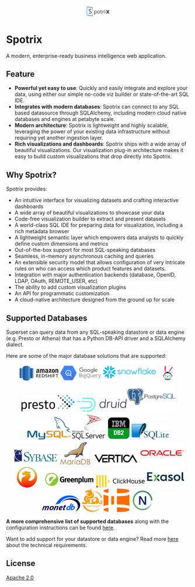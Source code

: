 <center>
  <img src="./spotrix-frontend/images/spotrix-logo.svg" alt="logo" width="80" />
</center>

# Spotrix

A modern, enterprise-ready business intelligence web application.

## Feature

- **Powerful yet easy to use**: Quickly and easily integrate and explore your data, using either our simple no-code viz builder or state-of-the-art SQL IDE.
- **Integrates with modern databases**: Spotrix can connect to any SQL based datasource through SQLAlchemy, including modern cloud native databases and engines at petabyte scale.
- **Modern architecture**: Spotrix is lightweight and highly scalable, leveraging the power of your existing data infrastructure without requiring yet another ingestion layer.
- **Rich visualizations and dashboards**: Spotrix ships with a wide array of beautiful visualizations. Our visualization plug-in architecture makes it easy to build custom visualizations that drop directly into Spotrix.

## Why Spotrix?

Spotrix provides:

- An intuitive interface for visualizing datasets and
  crafting interactive dashboards
- A wide array of beautiful visualizations to showcase your data
- Code-free visualization builder to extract and present datasets
- A world-class SQL IDE for preparing data for visualization, including a rich metadata browser
- A lightweight semantic layer which empowers data analysts to quickly define custom dimensions and metrics
- Out-of-the-box support for most SQL-speaking databases
- Seamless, in-memory asynchronous caching and queries
- An extensible security model that allows configuration of very intricate rules
  on who can access which product features and datasets.
- Integration with major
  authentication backends (database, OpenID, LDAP, OAuth, REMOTE_USER, etc)
- The ability to add custom visualization plugins
- An API for programmatic customization
- A cloud-native architecture designed from the ground up for scale

## Supported Databases

Superset can query data from any SQL-speaking datastore or data engine (e.g. Presto or Athena) that has a Python DB-API driver and a SQLAlchemy dialect.

Here are some of the major database solutions that are supported:

<div align="center">
  <img src="./spotrix-frontend/images/redshift.png" alt="redshift" border="0" width="106" height="41" />
  <img src="./spotrix-frontend/images/google-biquery.png" alt="google-biquery" border="0" width="114" height="43" />
  <img src="./spotrix-frontend/images/snowflake.png" alt="snowflake" border="0" width="152" height="46" />
  <img src="./spotrix-frontend/images/trino.png" alt="trino" border="0" width="46" height="46" />
  <img src="./spotrix-frontend/images/presto.png" alt="presto" border="0" width="152" height="46" />
  <img src="./spotrix-frontend/images/druid.png" alt="druid" border="0" width="135" height="37" />
  <img src="./spotrix-frontend/images/postgresql.png" alt="postgresql" border="0" width="132" height="81" />
  <img src="./spotrix-frontend/images/mysql.png" alt="mysql" border="0" width="119" height="62" />
  <img src="./spotrix-frontend/images/mssql-server.png" alt="mssql-server" border="0" width="93" height="74" />
  <img src="./spotrix-frontend/images/db2.png" alt="db2" border="0" width="62" height="62" />
  <img src="./spotrix-frontend/images/sqlite.png" alt="sqlite" border="0" width="102" height="45" />
  <img src="./spotrix-frontend/images/sybase.png" alt="sybase" border="0" width="128" height="47" />
  <img src="./spotrix-frontend/images/mariadb.png" alt="mariadb" border="0" width="83" height="63" />
  <img src="./spotrix-frontend/images/vertica.png" alt="vertica" border="0" width="128" height="40" />
  <img src="./spotrix-frontend/images/oracle.png" alt="oracle" border="0" width="121" height="66" />
  <img src="./spotrix-frontend/images/firebird.png" alt="firebird" border="0" width="86" height="56" />
  <img src="./spotrix-frontend/images/greenplum.png" alt="greenplum" border="0" width="140" height="45" />
  <img src="./spotrix-frontend/images/clickhouse.png" alt="clickhouse" border="0" width="133" height="34" />
  <img src="./spotrix-frontend/images/exasol.png" alt="exasol" border="0" width="106" height="59" />
  <img src="./spotrix-frontend/images/monet-db.png" alt="monet-db" border="0" width="106" height="46" />
  <img src="./spotrix-frontend/images/apache-kylin.png" alt="apache-kylin" border="0" width="56" height="64" />
  <img src="./spotrix-frontend/images/hologres.png" alt="hologres" border="0" width="71" height="64" />
  <img src="./spotrix-frontend/images/netezza.png" alt="netezza" border="0" width="64" height="64" />
</div>

**A more comprehensive list of supported databases** along with the configuration instructions can be found
[here](https://guinsoolab.github.io/glab/#/app/home).

Want to add support for your datastore or data engine? Read more [here](https://guinsoolab.github.io/glab/#/app/home) about the technical requirements.

## License

[Apache 2.0](./LICENSE.txt)
